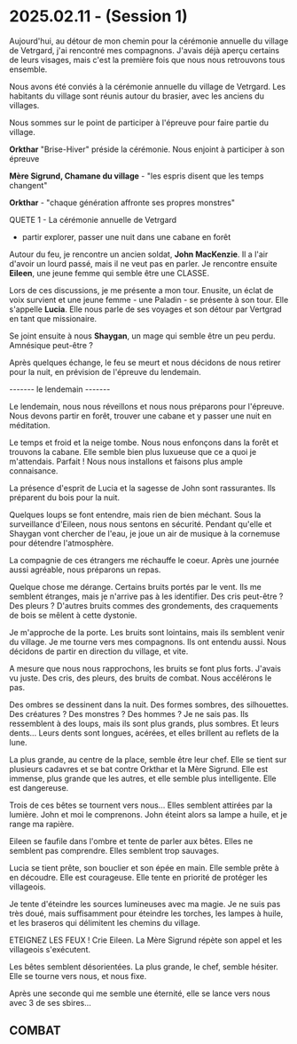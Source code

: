 # 2025.02.11 - (Session 1)

Aujourd'hui, au détour de mon chemin pour la cérémonie annuelle du village de Vetrgard, j'ai rencontré mes compagnons.
J'avais déjà aperçu certains de leurs visages, mais c'est la première fois que nous nous retrouvons tous ensemble.

Nous avons été conviés à la cérémonie annuelle du village de Vetrgard. Les habitants du village sont réunis autour du brasier, avec les anciens du villages.

Nous sommes sur le point de participer à l'épreuve pour faire partie du village.

**Orkthar** "Brise-Hiver" préside la cérémonie. Nous enjoint à participer à son épreuve

**Mère Sigrund, Chamane du village** - "les espris disent que les temps changent"

**Orkthar** - "chaque génération affronte ses propres monstres"

QUETE 1 - La cérémonie annuelle de Vetrgard
- partir explorer, passer une nuit dans une cabane en forêt

Autour du feu, je rencontre un ancien soldat, **John MacKenzie**. Il a l'air d'avoir un lourd passé, mais il ne veut pas en parler.
Je rencontre ensuite **Eileen**, une jeune femme qui semble être une CLASSE.

Lors de ces discussions, je me présente a mon tour. Enusite, un éclat de voix survient et une jeune femme - une Paladin - se présente à son tour. Elle s'appelle **Lucia**. Elle nous parle de ses voyages et son détour par Vertgrad en tant que missionaire.

Se joint ensuite à nous **Shaygan**, un mage qui semble être un peu perdu. Amnésique peut-être ?

Après quelques échange, le feu se meurt et nous décidons de nous retirer pour la nuit, en prévision de l'épreuve du lendemain.

------- le lendemain -------

Le lendemain, nous nous réveillons et nous nous préparons pour l'épreuve. Nous devons partir en forêt, trouver une cabane et y passer une nuit en méditation.

Le temps et froid et la neige tombe. Nous nous enfonçons dans la forêt et trouvons la cabane. Elle semble bien plus luxueuse que ce a quoi je m'attendais. Parfait ! Nous nous installons et faisons plus ample connaisance.

La présence d'esprit de Lucia et la sagesse de John sont rassurantes. Ils préparent du bois pour la nuit.

Quelques loups se font entendre, mais rien de bien méchant. Sous la surveillance d'Eileen, nous nous sentons en sécurité.
Pendant qu'elle et Shaygan vont chercher de l'eau, je joue un air de musique à la cornemuse pour détendre l'atmosphère.

La compagnie de ces étrangers me réchauffe le coeur. Après une journée aussi agréable, nous préparons un repas.

Quelque chose me dérange. Certains bruits portés par le vent. Ils me semblent étranges, mais je n'arrive pas à les identifier.
Des cris peut-être ? Des pleurs ? D'autres bruits commes des grondements, des craquements de bois se mêlent à cette dystonie.

Je m'approche de la porte. Les bruits sont lointains, mais ils semblent venir du village. Je me tourne vers mes compagnons. Ils ont entendu aussi. Nous décidons de partir en direction du village, et vite.

A mesure que nous nous rapprochons, les bruits se font plus forts. J'avais vu juste. Des cris, des pleurs, des bruits de combat. Nous accélérons le pas.

Des ombres se dessinent dans la nuit. Des formes sombres, des silhouettes. Des créatures ? Des monstres ? Des hommes ? Je ne sais pas. Ils ressemblent à des loups, mais ils sont plus grands, plus sombres. Et leurs dents... Leurs dents sont longues, acérées, et elles brillent au reflets de la lune.

La plus grande, au centre de la place, semble être leur chef. Elle se tient sur plusieurs cadavres et se bat contre Orkthar et la Mère Sigrund. Elle est immense, plus grande que les autres, et elle semble plus intelligente. Elle est dangereuse.

Trois de ces bêtes se tournent vers nous... Elles semblent attirées par la lumière. John et moi le comprenons.
John éteint alors sa lampe a huile, et je range ma rapière.

Eileen se faufile dans l'ombre et tente de parler aux bêtes.
Elles ne semblent pas comprendre. Elles semblent trop sauvages.

Lucia se tient prête, son bouclier et son épée en main. Elle semble prête à en découdre. Elle est courageuse.
Elle tente en priorité de protéger les villageois.

Je tente d'éteindre les sources lumineuses avec ma magie. Je ne suis pas très doué, mais suffisamment pour éteindre les torches, les lampes à huile, et les braseros qui délimitent les chemins du village.

ETEIGNEZ LES FEUX ! Crie Eileen. La Mère Sigrund répète son appel et les villageois s'exécutent.

Les bêtes semblent désorientées. La plus grande, le chef, semble hésiter. Elle se tourne vers nous, et nous fixe.

Après une seconde qui me semble une éternité, elle se lance vers nous avec 3 de ses sbires...

## COMBAT
